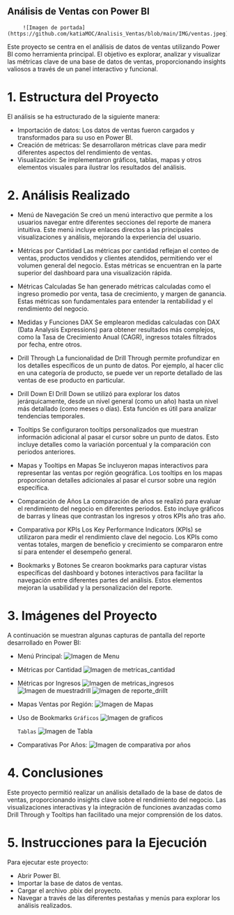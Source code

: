 ## Análisis de Ventas con Power BI
         ![Imagen de portada](https://github.com/katiaMOC/Analisis_Ventas/blob/main/IMG/ventas.jpeg)

Este proyecto se centra en el análisis de datos de ventas utilizando Power BI como herramienta principal. El objetivo es explorar, analizar y visualizar las métricas clave de una base de datos de ventas, proporcionando insights valiosos a través de un panel interactivo y funcional.

# 1. Estructura del Proyecto

El análisis se ha estructurado de la siguiente manera:

* Importación de datos: Los datos de ventas fueron cargados y transformados para su uso en Power BI.
* Creación de métricas: Se desarrollaron métricas clave para medir diferentes aspectos del rendimiento de ventas.
* Visualización: Se implementaron gráficos, tablas, mapas y otros elementos visuales para ilustrar los resultados del análisis.

# 2. Análisis Realizado
* Menú de Navegación
  Se creó un menú interactivo que permite a los usuarios navegar entre diferentes secciones del reporte de manera intuitiva. Este menú incluye enlaces directos a las principales visualizaciones y análisis, mejorando la experiencia del usuario.

* Métricas por Cantidad
  Las métricas por cantidad reflejan el conteo de ventas, productos vendidos y clientes atendidos, permitiendo ver el volumen general del negocio. Estas métricas se encuentran en la parte superior del dashboard para una visualización rápida.

* Métricas Calculadas
  Se han generado métricas calculadas como el ingreso promedio por venta, tasa de crecimiento, y margen de ganancia. Estas métricas son fundamentales para entender la rentabilidad y el rendimiento del negocio.

* Medidas y Funciones DAX
  Se emplearon medidas calculadas con DAX (Data Analysis Expressions) para obtener resultados más complejos, como la Tasa de Crecimiento Anual (CAGR), ingresos totales filtrados por fecha, entre otros.

* Drill Through
  La funcionalidad de Drill Through permite profundizar en los detalles específicos de un punto de datos. Por ejemplo, al hacer clic en una categoría de producto, se puede ver un reporte detallado de las ventas de ese producto en particular.

* Drill Down
  El Drill Down se utilizó para explorar los datos jerárquicamente, desde un nivel general (como un año) hasta un nivel más detallado (como meses o días). Esta función es útil para analizar tendencias temporales.

* Tooltips
  Se configuraron tooltips personalizados que muestran información adicional al pasar el cursor sobre un punto de datos. Esto incluye detalles como la variación porcentual y la comparación con periodos anteriores.

* Mapas y Tooltips en Mapas
  Se incluyeron mapas interactivos para representar las ventas por región geográfica. Los tooltips en los mapas proporcionan detalles adicionales al pasar el cursor sobre una región específica.

* Comparación de Años
  La comparación de años se realizó para evaluar el rendimiento del negocio en diferentes periodos. Esto incluye gráficos de barras y líneas que contrastan los ingresos y otros KPIs año tras año.

* Comparativa por KPIs
  Los Key Performance Indicators (KPIs) se utilizaron para medir el rendimiento clave del negocio. Los KPIs como ventas totales, margen de beneficio y crecimiento se compararon entre sí para entender el desempeño general.

* Bookmarks y Botones
  Se crearon bookmarks para capturar vistas específicas del dashboard y botones interactivos para facilitar la navegación entre diferentes partes del análisis. Estos elementos mejoran la usabilidad y la personalización del reporte.

 # 3. Imágenes del Proyecto
   A continuación se muestran algunas capturas de pantalla del reporte desarrollado en Power BI:

* Menú Principal:
    ![Imagen de Menu](https://github.com/katiaMOC/Analisis_Ventas/blob/main/IMG/Menu.jpeg)

* Métricas por Cantidad 
    ![Imagen de metricas_cantidad](https://github.com/katiaMOC/Analisis_Ventas/blob/main/IMG/metrica_cantidad.jpeg)

* Métricas por Ingresos 
    ![Imagen de metricas_ingresos](https://github.com/katiaMOC/Analisis_Ventas/blob/main/IMG/metrica_ingresos.jpeg)
    ![Imagen de muestradrill](https://github.com/katiaMOC/Analisis_Ventas/blob/main/IMG/muestra_DrillT.jpeg)
    ![Imagen de reporte_drillt](https://github.com/katiaMOC/Analisis_Ventas/blob/main/IMG/reporte_DrillT.jpeg)

* Mapas Ventas por Región:
    ![Imagen de Mapas](https://github.com/katiaMOC/Analisis_Ventas/blob/main/IMG/Mapas.jpeg)

* Uso de Bookmarks 
    `Gráficos` 
    ![Imagen de graficos](https://github.com/katiaMOC/Analisis_Ventas/blob/main/IMG/Bookmark_graficos.jpeg)

    `Tablas`
    ![Imagen de Tabla](https://github.com/katiaMOC/Analisis_Ventas/blob/main/IMG/Bookmark_tablas.jpeg)

* Comparativas Por Años:
     ![Imagen de comparativa por años](https://github.com/katiaMOC/Analisis_Ventas/blob/main/IMG/Comparativa_años.jpeg)


# 4. Conclusiones
  Este proyecto permitió realizar un análisis detallado de la base de datos de ventas, proporcionando insights clave sobre el rendimiento del negocio. Las visualizaciones interactivas y la integración de funciones avanzadas como Drill Through y Tooltips han facilitado una mejor comprensión de los datos.

# 5. Instrucciones para la Ejecución
  Para ejecutar este proyecto:

  * Abrir Power BI.
  * Importar la base de datos de ventas.
  * Cargar el archivo .pbix del proyecto.
  * Navegar a través de las diferentes pestañas y menús para explorar los análisis realizados.
